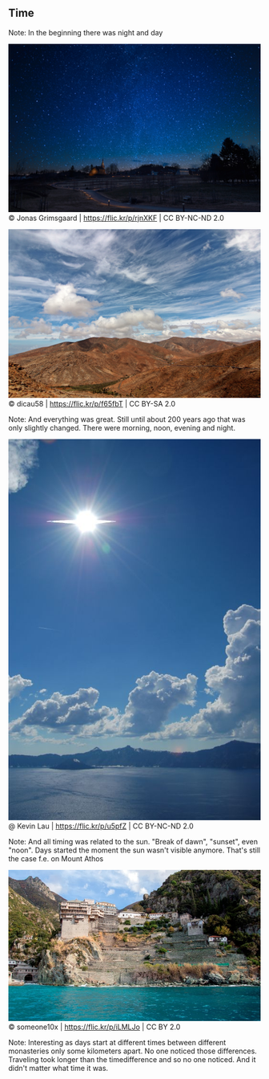 ## Time

Note: In the beginning there was night and day



![Night](img/Night.jpg)
<span class="credit">© Jonas Grimsgaard | https://flic.kr/p/rjnXKF | CC BY-NC-ND 2.0</span>





![Day](img/Day.jpg)
<span class="credit">© dicau58 | https://flic.kr/p/f65fbT | CC BY-SA 2.0</span>

Note: And everything was great. Still until about 200 years ago that was only
slightly changed. There were morning, noon, evening and night.




![Sun](img/sun.jpg)
<span class="credit">@ Kevin Lau | https://flic.kr/p/u5pfZ | CC BY-NC-ND 2.0</span>

Note: And all timing was related to the sun. "Break of dawn", "sunset", even "noon".
Days started the moment the sun wasn't visible anymore. That's still the case f.e. on Mount Athos




![Mount Athos](img/dionysios.jpg)
<span class="credit">© someone10x | https://flic.kr/p/iLMLJo | CC BY 2.0</span>

Note: Interesting as days start at different times between different monasteries
only some kilometers apart. No one noticed those differences. Traveling took longer
than the timedifference and so no one noticed. And it didn't matter what time it was.
